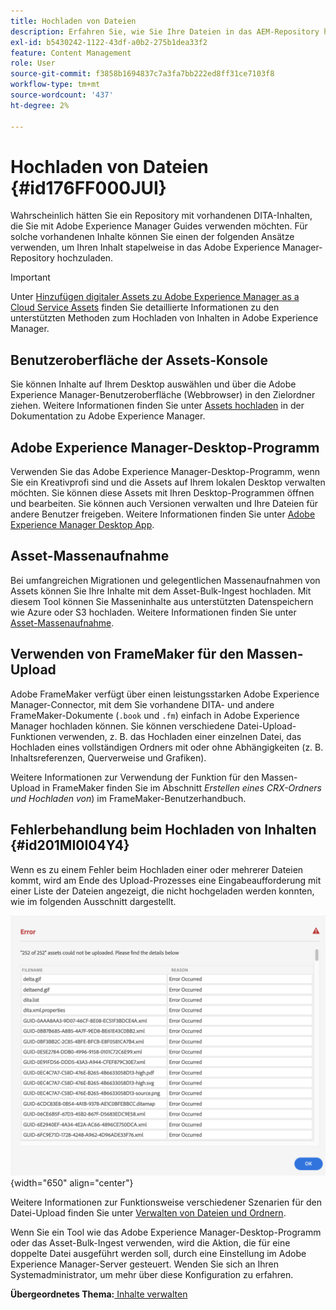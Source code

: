 ```yaml
---
title: Hochladen von Dateien
description: Erfahren Sie, wie Sie Ihre Dateien in das AEM-Repository hochladen und Fehler beheben können. Kennenlernen der Assets-Konsolen-Benutzeroberfläche, des AEM-Desktop-Programms und der Massenaufnahme von Assets und Verwenden von FrameMaker für den Massen-Upload
exl-id: b5430242-1122-43df-a0b2-275b1dea33f2
feature: Content Management
role: User
source-git-commit: f3858b1694837c7a3fa7bb222ed8ff31ce7103f8
workflow-type: tm+mt
source-wordcount: '437'
ht-degree: 2%

---
```


# Hochladen von Dateien {#id176FF000JUI}

Wahrscheinlich hätten Sie ein Repository mit vorhandenen DITA-Inhalten, die Sie mit Adobe Experience Manager Guides verwenden möchten. Für solche vorhandenen Inhalte können Sie einen der folgenden Ansätze verwenden, um Ihren Inhalt stapelweise in das Adobe Experience Manager-Repository hochzuladen.

>[!IMPORTANT]
>
> Unter [Hinzufügen digitaler Assets zu Adobe Experience Manager as a Cloud Service Assets](https://experienceleague.adobe.com/docs/experience-manager-cloud-service/assets/manage/add-assets.html) finden Sie detaillierte Informationen zu den unterstützten Methoden zum Hochladen von Inhalten in Adobe Experience Manager.

## Benutzeroberfläche der Assets-Konsole

Sie können Inhalte auf Ihrem Desktop auswählen und über die Adobe Experience Manager-Benutzeroberfläche \(Webbrowser\) in den Zielordner ziehen. Weitere Informationen finden Sie unter [Assets hochladen](https://experienceleague.adobe.com/docs/experience-manager-cloud-service/assets/manage/add-assets.html#upload-assets) in der Dokumentation zu Adobe Experience Manager.

## Adobe Experience Manager-Desktop-Programm

Verwenden Sie das Adobe Experience Manager-Desktop-Programm, wenn Sie ein Kreativprofi sind und die Assets auf Ihrem lokalen Desktop verwalten möchten. Sie können diese Assets mit Ihren Desktop-Programmen öffnen und bearbeiten. Sie können auch Versionen verwalten und Ihre Dateien für andere Benutzer freigeben. Weitere Informationen finden Sie unter [Adobe Experience Manager Desktop App](https://experienceleague.adobe.com/docs/experience-manager-desktop-app/using/using.html?lang=de).

## Asset-Massenaufnahme

Bei umfangreichen Migrationen und gelegentlichen Massenaufnahmen von Assets können Sie Ihre Inhalte mit dem Asset-Bulk-Ingest hochladen. Mit diesem Tool können Sie Masseninhalte aus unterstützten Datenspeichern wie Azure oder S3 hochladen. Weitere Informationen finden Sie unter [Asset-Massenaufnahme](https://experienceleague.adobe.com/docs/experience-manager-cloud-service/assets/manage/add-assets.html?lang=en#asset-bulk-ingestor).

## Verwenden von FrameMaker für den Massen-Upload

Adobe FrameMaker verfügt über einen leistungsstarken Adobe Experience Manager-Connector, mit dem Sie vorhandene DITA- und andere FrameMaker-Dokumente \(`.book` und `.fm`\) einfach in Adobe Experience Manager hochladen können. Sie können verschiedene Datei-Upload-Funktionen verwenden, z. B. das Hochladen einer einzelnen Datei, das Hochladen eines vollständigen Ordners mit oder ohne Abhängigkeiten \(z. B. Inhaltsreferenzen, Querverweise und Grafiken\).

Weitere Informationen zur Verwendung der Funktion für den Massen-Upload in FrameMaker finden Sie im Abschnitt *Erstellen eines CRX-Ordners und Hochladen von*) im FrameMaker-Benutzerhandbuch.

## Fehlerbehandlung beim Hochladen von Inhalten {#id201MI0I04Y4}

Wenn es zu einem Fehler beim Hochladen einer oder mehrerer Dateien kommt, wird am Ende des Upload-Prozesses eine Eingabeaufforderung mit einer Liste der Dateien angezeigt, die nicht hochgeladen werden konnten, wie im folgenden Ausschnitt dargestellt.

![](images/uuid-files-failed-to-upload_cs.png){width="650" align="center"}

Weitere Informationen zur Funktionsweise verschiedener Szenarien für den Datei-Upload finden Sie unter [Verwalten von Dateien und Ordnern](authoring-file-management.md#).

Wenn Sie ein Tool wie das Adobe Experience Manager-Desktop-Programm oder das Asset-Bulk-Ingest verwenden, wird die Aktion, die für eine doppelte Datei ausgeführt werden soll, durch eine Einstellung im Adobe Experience Manager-Server gesteuert. Wenden Sie sich an Ihren Systemadministrator, um mehr über diese Konfiguration zu erfahren.

**Übergeordnetes Thema:**&#x200B;[ Inhalte verwalten](authoring.md)
